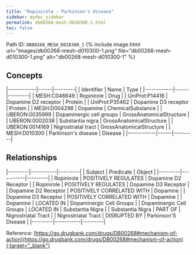 ```yaml
---
title: "Ropinirole - Parkinson's disease"
sidebar: mydoc_sidebar
permalink: db00268-mesh-d010300-1.html
toc: false 
---
```



Path ID: `DB00268_MESH_D010300_1`
{% include image.html url="images/db00268-mesh-d010300-1.png" file="db00268-mesh-d010300-1.png" alt="db00268-mesh-d010300-1" %}

## Concepts

|------------|------|---------|
| Identifier | Name | Type    |
|------------|------|---------|
| MESH:C046649 | Ropinirole | Drug |
| UniProt:P14416 | Dopamine D2 receptor | Protein |
| UniProt:P35462 | Dopamine D3 receptor | Protein |
| MESH:D004298 | Dopamine | ChemicalSubstance |
| UBERON:0035999 | Dopaminergic cell groups | GrossAnatomicalStructure |
| UBERON:0002038 | Substantia nigra | GrossAnatomicalStructure |
| UBERON:0014169 | Nigrostriatal tract | GrossAnatomicalStructure |
| MESH:D010300 | Parkinson's disease | Disease |
|------------|------|---------|

## Relationships

|---------|-----------|---------|
| Subject | Predicate | Object  |
|---------|-----------|---------|
| Ropinirole | POSITIVELY REGULATES | Dopamine D2 Receptor |
| Ropinirole | POSITIVELY REGULATES | Dopamine D3 Receptor |
| Dopamine D2 Receptor | POSITIVELY CORRELATED WITH | Dopamine |
| Dopamine D3 Receptor | POSITIVELY CORRELATED WITH | Dopamine |
| Dopamine | LOCATED IN | Dopaminergic Cell Groups |
| Dopaminergic Cell Groups | LOCATED IN | Substantia Nigra |
| Substantia Nigra | PART OF | Nigrostriatal Tract |
| Nigrostriatal Tract | DISRUPTED BY | Parkinson'S Disease |
|---------|-----------|---------|

Reference: [https://go.drugbank.com/drugs/DB00268#mechanism-of-action](https://go.drugbank.com/drugs/DB00268#mechanism-of-action){:target="_blank"}